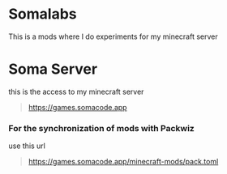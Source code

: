 # Somalabs

This is a mods where I do experiments for my minecraft server

# Soma Server

this is the access to my minecraft server

> https://games.somacode.app

### For the synchronization of mods with Packwiz

use this url

> https://games.somacode.app/minecraft-mods/pack.toml

